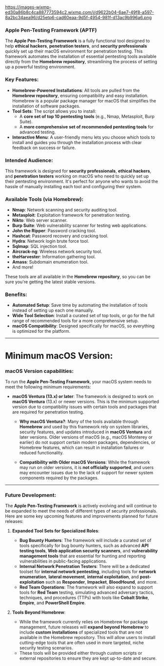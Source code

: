 https://images-wixmp-ed30a86b8c4ca887773594c2.wixmp.com/i/d9622b04-6ae7-49f8-a597-8a2bc34aea96/d25etp6-cad60eaa-9d5f-4954-981f-d13ac9b996a6.png


### Apple Pen-Testing Framework (APTF)

The **Apple Pen-Testing Framework** is a fully functional tool designed to help **ethical hackers**, **penetration testers**, and **security professionals** quickly set up their macOS environment for penetration testing. This framework automates the installation of essential pentesting tools available directly from the **Homebrew repository**, streamlining the process of setting up a powerful testing environment.

### Key Features:
- **Homebrew-Powered Installations**: All tools are pulled from the **Homebrew repository**, ensuring compatibility and easy installation. Homebrew is a popular package manager for macOS that simplifies the installation of software packages.
- **Tool Sets**: The script allows you to install:
  - A **core set of top 10 pentesting tools** (e.g., Nmap, Metasploit, Burp Suite).
  - A **more comprehensive set of recommended pentesting tools** for advanced testing.
- **Interactive Menu**: A user-friendly menu lets you choose which tools to install and guides you through the installation process with clear feedback on success or failure.

### Intended Audience:
This framework is designed for **security professionals**, **ethical hackers**, and **penetration testers** working on macOS who need to quickly set up their pentesting environment. It's perfect for anyone who wants to avoid the hassle of manually installing each tool and configuring their system.

### Available Tools (via Homebrew):
- **Nmap**: Network scanning and security auditing tool.
- **Metasploit**: Exploitation framework for penetration testing.
- **Nikto**: Web server scanner.
- **Burp Suite**: Web vulnerability scanner for testing web applications.
- **John the Ripper**: Password cracking tool.
- **Hashcat**: Password recovery and cracking tool.
- **Hydra**: Network login brute force tool.
- **Sqlmap**: SQL injection tool.
- **Aircrack-ng**: Wireless network security tool.
- **theHarvester**: Information gathering tool.
- **Amass**: Subdomain enumeration tool.
- And more!

These tools are all available in the **Homebrew repository**, so you can be sure you're getting the latest stable versions.

### Benefits:
- **Automated Setup**: Save time by automating the installation of tools instead of setting up each one manually.
- **Wide Tool Selection**: Install a curated set of top tools, or go for the full range of recommended tools for a more comprehensive setup.
- **macOS Compatibility**: Designed specifically for macOS, so everything is optimized for the platform.

---

# Minimum macOS Version:


### macOS Version capabilities:
To run the **Apple Pen-Testing Framework**, your macOS system needs to meet the following minimum requirements:

- **macOS Ventura (13.x) or later**: The framework is designed to work on **macOS Ventura** (13.x) or newer versions. This is the minimum supported version due to compatibility issues with certain tools and packages that are required for penetration testing.

  - **Why macOS Ventura?**: Many of the tools available through **Homebrew** and used by this framework rely on system libraries, security features, and updates introduced in **macOS Ventura** and later versions. Older versions of macOS (e.g., macOS Monterey or earlier) do not support certain modern packages, dependencies, or Homebrew features, which can result in installation failures or reduced functionality.

  - **Compatibility with Older macOS Versions**: While the framework may run on older versions, it is **not officially supported**, and users may encounter issues due to the lack of support for newer system components required by the packages.
 
---

### Future Development:

The **Apple Pen-Testing Framework** is actively evolving and will continue to be expanded to meet the needs of different types of security professionals. Here are some key upcoming features and improvements planned for future releases:

1. **Expanded Tool Sets for Specialized Roles**:
   - **Bug Bounty Hunters**: The framework will include a curated set of tools specifically for bug bounty hunters, such as advanced **API testing tools**, **Web application security scanners**, and **vulnerability management tools** that are essential for hunting and reporting vulnerabilities in public-facing applications.
   - **Internal Network Penetration Testers**: There will be a dedicated toolset for **internal network pentesting**, including tools for **network enumeration**, **lateral movement**, **internal exploitation**, and **post-exploitation** such as **Responder**, **Impacket**, **BloodHound**, and more.
   - **Red Team Operations**: The framework will also expand to support tools for **Red Team** testing, simulating advanced adversary tactics, techniques, and procedures (TTPs) with tools like **Cobalt Strike**, **Empire**, and **PowerShell Empire**.

2. **Tools Beyond Homebrew**:
   - While the framework currently relies on Homebrew for package management, future releases will **expand beyond Homebrew** to include **custom installations** of specialized tools that are not available in the Homebrew repository. This will allow users to install cutting-edge tools that are often used in more targeted, niche security testing scenarios.
   - These tools will be provided either through custom scripts or external repositories to ensure they are kept up-to-date and secure.
 
  
